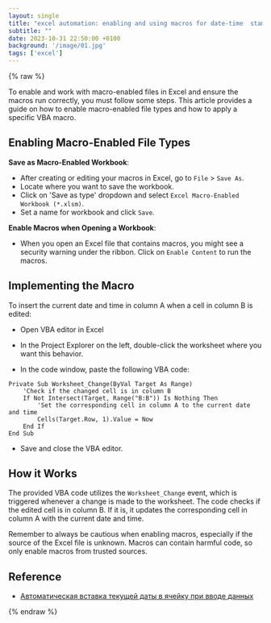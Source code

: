 ```yaml
---
layout: single
title: "excel automation: enabling and using macros for date-time  stamps"
subtitle: ""
date: 2023-10-31 22:50:00 +0100
background: '/image/01.jpg'
tags: ['excel']
---
```


{% raw %}

To enable and work with macro-enabled files in Excel and ensure the macros run correctly, you must follow some steps. This article provides a guide on how to enable macro-enabled file types and how to apply a specific VBA macro.

## Enabling Macro-Enabled File Types

**Save as Macro-Enabled Workbook**:
   - After creating or editing your macros in Excel, go to `File` > `Save As`.
   - Locate where you want to save the workbook.
   - Click on 'Save as type' dropdown and select `Excel Macro-Enabled Workbook (*.xlsm)`.
   - Set a name for workbook and click `Save`.

**Enable Macros when Opening a Workbook**:
   - When you open an Excel file that contains macros, you might see a security warning under the ribbon. Click on `Enable Content` to run the macros.
<!--
**Adjust Macro Settings**:
   - Go to `File` > `Options` > `Trust Center`.
   - Click on `Trust Center Settings`.
   - Under `Macro Settings`, choose the desired level of security. For full functionality, you can choose `Enable all macros` (not recommended for all documents due to security risks). It's generally better to choose `Disable all macros with notification` so you can choose when to enable macros.
   - Click `OK` to save your settings.
-->

## Implementing the Macro

To insert the current date and time in column A when a cell in column B is edited:

* Open VBA editor in Excel

* In the Project Explorer on the left, double-click the worksheet where you want this behavior.

* In the code window, paste the following VBA code:

```vba
Private Sub Worksheet_Change(ByVal Target As Range)
    'Check if the changed cell is in column B
    If Not Intersect(Target, Range("B:B")) Is Nothing Then
        'Set the corresponding cell in column A to the current date and time
        Cells(Target.Row, 1).Value = Now
    End If
End Sub
```

* Save and close the VBA editor.

## How it Works

The provided VBA code utilizes the `Worksheet_Change` event, which is triggered whenever a change is made to the worksheet. The code checks if the edited cell is in column B. If it is, it updates the corresponding cell in column A with the current date and time.

Remember to always be cautious when enabling macros, especially if the source of the Excel file is unknown. Macros can contain harmful code, so only enable macros from trusted sources.

## Reference
- [Автоматическая вставка текущей даты в ячейку при вводе данных](https://www.planetaexcel.ru/techniques/6/44/)

{% endraw %}